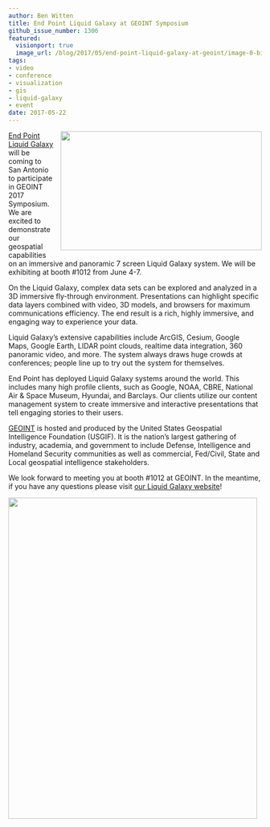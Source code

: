 ```yaml
---
author: Ben Witten
title: End Point Liquid Galaxy at GEOINT Symposium
github_issue_number: 1306
featured:
  visionport: true
  image_url: /blog/2017/05/end-point-liquid-galaxy-at-geoint/image-0-big.jpeg
tags:
- video
- conference
- visualization
- gis
- liquid-galaxy
- event
date: 2017-05-22
---
```


<div class="separator" style="clear: both; text-align: center;"><a href="/blog/2017/05/end-point-liquid-galaxy-at-geoint/image-0-big.jpeg" imageanchor="1" style="clear: right; float: right; margin-bottom: 1em; margin-left: 1em;"><img border="0" height="237" src="/blog/2017/05/end-point-liquid-galaxy-at-geoint/image-0.jpeg" width="400"/></a></div>

[End Point Liquid Galaxy](https://liquidgalaxy.endpoint.com/) will be coming to San Antonio to participate in GEOINT 2017 Symposium. We are excited to demonstrate our geospatial capabilities on an immersive and panoramic 7 screen Liquid Galaxy system. We will be exhibiting at booth #1012 from June 4-7.

On the Liquid Galaxy, complex data sets can be explored and analyzed in a 3D immersive fly-through environment.  Presentations can highlight specific data layers combined with video, 3D models, and browsers for maximum communications efficiency. The end result is a rich, highly immersive, and engaging way to experience your data.

Liquid Galaxy’s extensive capabilities include ArcGIS, Cesium, Google Maps, Google Earth, LIDAR point clouds, realtime data integration, 360 panoramic video, and more. The system always draws huge crowds at conferences; people line up to try out the system for themselves.

End Point has deployed Liquid Galaxy systems around the world. This includes many high profile clients, such as Google, NOAA, CBRE, National Air & Space Museum, Hyundai, and Barclays. Our clients utilize our content management system to create immersive and interactive presentations that tell engaging stories to their users.

[GEOINT](http://geoint2017.com/) is hosted and produced by the United States Geospatial Intelligence Foundation (USGIF). It is the nation’s largest gathering of industry, academia, and government to include Defense, Intelligence and Homeland Security communities as well as commercial, Fed/Civil, State and Local geospatial intelligence stakeholders.

We look forward to meeting you at booth #1012 at GEOINT. In the meantime, if you have any questions please visit [our Liquid Galaxy website](https://www.visionport.com/)!

<a href="/blog/2017/05/end-point-liquid-galaxy-at-geoint/image-1-big.png" imageanchor="1"><img border="0" height="640" src="/blog/2017/05/end-point-liquid-galaxy-at-geoint/image-1.png" width="495"/></a>
